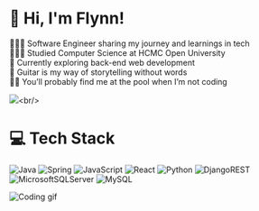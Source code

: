 # 👋 Hi, I'm Flynn!
👨🏻‍💻 Software Engineer sharing my journey and learnings in tech<br>👨🏻‍🎓 Studied Computer Science at HCMC Open University<br>💭 Currently exploring back-end web development<br>🎸 Guitar is my way of storytelling without words<br>🏊‍♂️ You’ll probably find me at the pool when I’m not coding

![]([https://github-readme-stats.vercel.app/api?username=DungIT910&theme=catppuccin_mocha&hide_border=true&include_all_commits=false&count_private=false](https://www.google.com/url?sa=i&url=https%3A%2F%2Fwww.pinterest.com%2Fpin%2Fprogrammer-day-porforever--8725793007198140%2F&psig=AOvVaw13kYYRGJmbLLee_nxagInK&ust=1755269522828000&source=images&cd=vfe&opi=89978449&ved=0CBQQjRxqFwoTCMCgp9TGio8DFQAAAAAdAAAAABAE))<br/>

# 💻 Tech Stack
![Java](https://img.shields.io/badge/java-%23ED8B00.svg?style=for-the-badge&logo=openjdk&logoColor=white) ![Spring](https://img.shields.io/badge/spring-%236DB33F.svg?style=for-the-badge&logo=spring&logoColor=white) ![JavaScript](https://img.shields.io/badge/javascript-%23323330.svg?style=for-the-badge&logo=javascript&logoColor=%23F7DF1E) ![React](https://img.shields.io/badge/react-%2320232a.svg?style=for-the-badge&logo=react&logoColor=%2361DAFB) ![Python](https://img.shields.io/badge/python-3670A0?style=for-the-badge&logo=python&logoColor=ffdd54) ![DjangoREST](https://img.shields.io/badge/DJANGO-REST-ff1709?style=for-the-badge&logo=django&logoColor=white&color=ff1709&labelColor=gray) <br/>![MicrosoftSQLServer](https://img.shields.io/badge/Microsoft%20SQL%20Server-CC2927?style=for-the-badge&logo=microsoft%20sql%20server&logoColor=white) ![MySQL](https://img.shields.io/badge/mysql-4479A1.svg?style=for-the-badge&logo=mysql&logoColor=white)

![Coding gif](https://i.redd.it/12qyupc24fkd1.gif)
